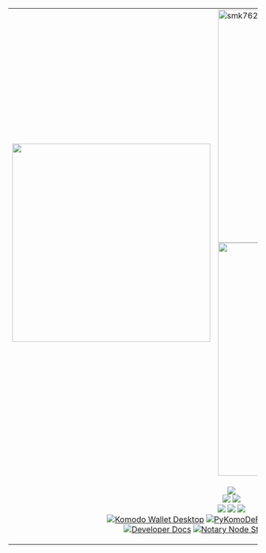 <p align="center">
<table cellspacing="0" cellpadding="0">
  <tr>
    <td>
      <img src="https://github.com/smk762/smk762/assets/35845239/d368c4f4-ce6c-49b0-ac26-7e122af592d8" height="400" width="400"/>      
    </td>
    <td>
      <img width="470px" src="https://github-readme-streak-stats.herokuapp.com/?user=smk762&theme=highcontrast&hide_border=true" alt="smk762" />
      <br />
      <img width="470px" src="https://github-readme-stats.vercel.app/api?username=smk762&count_private=true&show_icons=true&theme=tokyonight">
    </td>
  </tr>
  <tr>
    <td colspan="2">
      <p align="center">
        <img src="https://github-readme-stats.vercel.app/api/top-langs/?username=smk762&layout=compact&theme=tokyonight" />
        <br />
        <a href="https://img.shields.io/github/stars/smk762"><img src="https://img.shields.io/github/stars/smk762"></a>
        <a href="https://img.shields.io/github/followers/smk762"><img src="https://img.shields.io/github/followers/smk762"></a>
        <br />
        <a href="https://www.youtube.com/channel/UCxZha6M0r90kFIGkFvKRvcw"><img src="https://img.shields.io/badge/YouTube-2c3d66?style=for-the-badge&logo=youtube&logoColor=white" /></a>
        <a href="https://twitter.com/dragonhound3"><img src="https://img.shields.io/badge/dragonhound3-2c3d66?style=for-the-badge&logo=x&logoColor=white" /></a>
        <a href="https://discord.gg/FZPXhX8z9g"><img src="https://img.shields.io/badge/Discord-2c3d66?style=for-the-badge&logo=discord&logoColor=white" /></a>
        <br />
        <a href="https://github.com/KomodoPlatform/komodo-wallet-desktop/"><img alt="Komodo Wallet Desktop" src="https://img.shields.io/badge/Komodo Wallet Desktop-303757?style=for-the-badge&logo=github&logoColor=white"></a>
        <a href="https://pypi.org/project/pykomodefi/"><img alt="PyKomoDeFi" src="https://img.shields.io/badge/PyKomoDeFi-303757?style=for-the-badge&logo=github&logoColor=white"></a>
        <a href="https://github.com/smk762/pytomicDEX_makerbot"><img alt="PytomicDEX Makerbot" src="https://img.shields.io/badge/PytomicDEX Makerbot-303757?style=for-the-badge&logo=github&logoColor=white"></a>
        <br />
        <a href="https://markets.atomicdex.io/"><img alt="Developer Docs" src="https://img.shields.io/badge/markets.atomicdex.io-114e6a?style=for-the-badge&logo=nextdotjs&logoColor=white"></a>
        <a href="https://stats.kmd.io/"><img alt="Notary Node Stats" src="https://img.shields.io/badge/stats.kmd.io-114e6a?style=for-the-badge&logo=django&logoColor=green"></a>
        <a href="https://developers.komodoplatform.com/"><img alt="Developer Docs" src="https://img.shields.io/badge/developers.komodoplatform.com-114e6a?style=for-the-badge&logo=nextdotjs&logoColor=white"></a>
      </p>
    </td>
  </tr>
</table>
